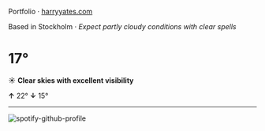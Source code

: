 Portfolio · [harryyates.com](https://harryyates.com)

<!-- WEATHER_START -->
Based in Stockholm · *Expect partly cloudy conditions with clear spells*

# 17°
☀️ **Clear skies with excellent visibility**

**↑** 22° **↓** 15°

---
<!-- WEATHER_END -->

<p align="left">
  <a>
    <img src="https://spotify-github-profile.kittinanx.com/api/view?uid=bigbello&cover_image=true&theme=natemoo-re&show_offline=true&background_color=121212&interchange=false&bar_color=53b14f&bar_color_cover=false" alt="spotify-github-profile">
  </a>
</p>
